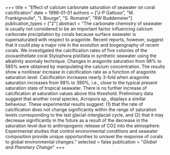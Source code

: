 +++
title = "Effect of calcium carbonate saturation of seawater on coral calcification"
date = 1998-01-01
authors = ["J-P Gattuso", "M. Frankignoulle", "I. Bourge", "S. Romaine", "RW Buddemeier"]
publication_types = ["2"]
abstract = "The carbonate chemistry of seawater is usually not considered to be an important factor influencing calcium carbonate precipitation by corals because surface seawater is supersaturated with respect to aragonite. Recent reports, however, suggest that it could play a major role in the evolution and biogeography of recent corals. We investigated the calcification rates of five colonies of the zooxanthellate coral Stylophora pistillata in synthetic seawater using the alkalinity anomaly technique. Changes in aragonite saturation from 98% to 585% were obtained by manipulating the calcium concentration. The results show a nonlinear increase in calcification rate as a function of aragonite saturation level. Calcification increases nearly 3-fold when aragonite saturation increases from 98% to 390%, i.e., close to the typical present saturation state of tropical seawater. There is no further increase of calcification at saturation values above this threshold. Preliminary data suggest that another coral species, Acropora sp., displays a similar behaviour. These experimental results suggest: (1) that the rate of calcification does not change significantly within the range of saturation levels corresponding to the last glacial-interglacial cycle, and (2) that it may decrease significantly in the future as a result of the decrease in the saturation level due to anthropogenic release of CO2 into the atmosphere. Experimental studies that control environmental conditions and seawater composition provide unique opportunities to unravel the response of corals to global environmental changes."
selected = false
publication = "*Global and Planetary Change*"
+++

